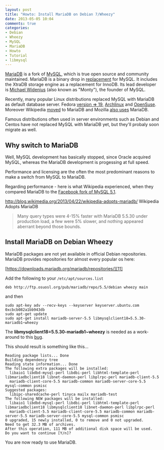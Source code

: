 ```yaml
---
layout: post
title: "Howto: Install MariaDB on Debian 7/Wheezy"
date: 2013-05-05 10:04
comments: true
categories: 
- Debian
- Wheezy
- MySQL
- MariaDB
- Howto
- Tutorial
- libmysql
---
```


[MariaDB][1] is a fork of [MySQL][2], which is true open source and community
maintained. MariaDB is a binary drop in [replacement][3] for MySQL. It includes
the XtraDB storage engine as a replacement for InnoDB. Its lead developer is
[Michael Widenius][4] (also known as "Monty"), the founder of MySQL. 

Recently, many popular Linux distributions replaced MySQL with MariaDB as
default database server. Fedora [version => 19][5], [Archlinux][6] and
[OpenSuse][7]. Moreover Wikipedia [moved][8] to MariaDB and Mozilla [also uses][9] MariaDB.

Famous distributions often used in server environments such as Debian and
Centos have not replaced MySQL with MariaDB yet, but they'll probaly soon
migrate as well.

## Why switch to MariaDB

Well, MySQL development has basically stopped, since Oracle acquired MySQL,
whereas the MariaDB development is progessing at full speed. 

Performance and licensing are the often the most predominant reasons to make a
switch from MySQL to MariaDB.

Regarding performance - here is what Wikipedia experienced, when they compared
MariaDB to the [Facebook fork of MySQL 5.1][10].

http://blog.wikimedia.org/2013/04/22/wikipedia-adopts-mariadb/ Wikipedia Adopts MariaDB

>Many query types were 4-15% faster with MariaDB 5.5.30
>under production load, a few were 5% slower, and nothing
>appeared aberrant beyond those bounds.

## Install MariaDB on Debian Wheezy

MariaDB packages are not yet available in official Debian repositories. MariaDB
provides repositories for almost every popular os here:

[https://downloads.mariadb.org/mariadb/repositories/][11] 

Add the following to your `/etc/apt/sources.list`

```
deb http://ftp.osuosl.org/pub/mariadb/repo/5.5/debian wheezy main
```

and then

```
sudo apt-key adv --recv-keys --keyserver keyserver.ubuntu.com 0xcbcb082a1bb943db
sudo apt-get update
sudo apt-get install mariadb-server-5.5 libmysqlclient18=5.5.30-mariadb1~wheezy
```

The **libmysqlclient18=5.5.30-mariadb1~wheezy** is needed as a work-around to this
[bug][12].

This should result is something like this...

```
Reading package lists... Done
Building dependency tree       
Reading state information... Done
The following extra packages will be installed:
  libaio1 libdbd-mysql-perl libdbi-perl libhtml-template-perl libmariadbclient18 libnet-daemon-perl libplrpc-perl mariadb-client-5.5
  mariadb-client-core-5.5 mariadb-common mariadb-server-core-5.5 mysql-common psmisc
Suggested packages:
  libipc-sharedcache-perl tinyca mailx mariadb-test
The following NEW packages will be installed:
  libaio1 libdbd-mysql-perl libdbi-perl libhtml-template-perl libmariadbclient18 libmysqlclient18 libnet-daemon-perl libplrpc-perl
  mariadb-client-5.5 mariadb-client-core-5.5 mariadb-common mariadb-server-5.5 mariadb-server-core-5.5 mysql-common psmisc
0 upgraded, 15 newly installed, 0 to remove and 0 not upgraded.
Need to get 32.3 MB of archives.
After this operation, 111 MB of additional disk space will be used.
Do you want to continue [Y/n]? 
```

You are now ready to use MariaDB.

[1]: http://www.mariadb.org
[2]: http://www.mysql.com
[3]: https://kb.askmonty.org/en/mariadb-versus-mysql-compatibility/
[4]: http://askmonty.org/
[5]: http://fedoraproject.org/wiki/Features/ReplaceMySQLwithMariaDB
[6]: https://www.archlinux.org/news/mariadb-replaces-mysql-in-repositories/
[7]: http://www.zdnet.com/oracle-who-fedora-and-opensuse-will-replace-mysql-with-mariadb-7000010640/
[8]: http://www.zdnet.com/wikipedia-moving-from-mysql-to-mariadb-7000008912/
[9]: http://blog.mozilla.org/it/2013/01/17/mysql-5-1-vs-mysql-5-5-floats-doubles-and-scientific-notation/
[10]: https://launchpad.net/mysqlatfacebook/51
[11]: https://downloads.mariadb.org/mariadb/repositories
[12]: https://mariadb.atlassian.net/browse/MDEV-3882
